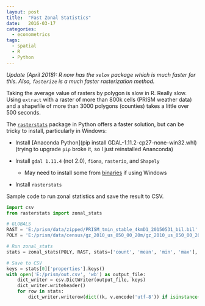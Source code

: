 ```yaml
---
layout: post
title:  "Fast Zonal Statistics"
date:   2016-03-17
categories: 
  - econometrics
tags:
  - spatial
  - R
  - Python
---
```


_Update (April 2018): R now has the `xelox` package which is much faster for this. Also, `fasterize` is a much faster rasterization method._

Taking the average value of rasters by polygon is slow in R. Really slow. Using `extract` with a raster of more than 800k cells (PRISM weather data) and a shapefile of more than 3000 polygons (counties) takes a little over 500 seconds.

The [`rasterstats`](http://pythonhosted.org/rasterstats/) package in Python offers a faster solution, but can be tricky to install, particularly in Windows:

- Install [Anaconda Python](pip install GDAL-1.11.2-cp27-none-win32.whl) (trying to upgrade `pip` broke it, so I just reinstalled Ananconda)

- Install `gdal 1.11.4` (not 2.0), `fiona`, `rasterio`, and `Shapely`

    + May need to install some from [binaries](http://www.lfd.uci.edu/~gohlke/pythonlibs/) if using Windows

- Install `rasterstats`

Sample code to run zonal statistics and save the result to CSV.

``` python
import csv
from rasterstats import zonal_stats

# GLOBALS
RAST = 'E:/prism/data/zipped/PRISM_tmin_stable_4kmD1_20150531_bil.bil'
POLY = 'E:/prism/data/census/gz_2010_us_050_00_20m/gz_2010_us_050_00_20m.shp'

# Run zonal_stats
stats = zonal_stats(POLY, RAST, stats=['count', 'mean', 'min', 'max'], all_touched=True, geojson_out=True)

# Save to CSV
keys = stats[0]['properties'].keys()
with open('E:/prism/out.csv', 'wb') as output_file:
    dict_writer = csv.DictWriter(output_file, keys)
    dict_writer.writeheader()
    for row in stats:
        dict_writer.writerow(dict((k, v.encode('utf-8')) if isinstance(v, basestring) else (k,v) for k, v in row['properties'].iteritems()))
```
